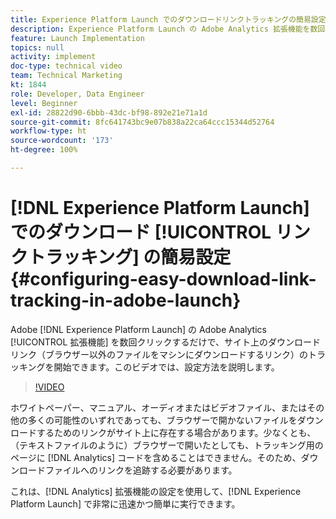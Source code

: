 ```yaml
---
title: Experience Platform Launch でのダウンロードリンクトラッキングの簡易設定
description: Experience Platform Launch の Adobe Analytics 拡張機能を数回クリックするだけで、サイト上のダウンロードリンク（ブラウザー以外のファイルをマシンにダウンロードするリンク）のトラッキングを開始できます。このビデオでは、設定方法を説明します。
feature: Launch Implementation
topics: null
activity: implement
doc-type: technical video
team: Technical Marketing
kt: 1844
role: Developer, Data Engineer
level: Beginner
exl-id: 28822d90-6bbb-43dc-bf98-892e21e71a1d
source-git-commit: 8fc641743bc9e07b838a22ca64ccc15344d52764
workflow-type: ht
source-wordcount: '173'
ht-degree: 100%

---
```


# [!DNL Experience Platform Launch] でのダウンロード [!UICONTROL リンクトラッキング] の簡易設定 {#configuring-easy-download-link-tracking-in-adobe-launch}

Adobe [!DNL Experience Platform Launch] の Adobe Analytics [!UICONTROL 拡張機能] を数回クリックするだけで、サイト上のダウンロードリンク（ブラウザー以外のファイルをマシンにダウンロードするリンク）のトラッキングを開始できます。このビデオでは、設定方法を説明します。

>[!VIDEO](https://video.tv.adobe.com/v/25762/?quality=12&learn=on)

ホワイトペーパー、マニュアル、オーディオまたはビデオファイル、またはその他の多くの可能性のいずれであっても、ブラウザーで開かないファイルをダウンロードするためのリンクがサイト上に存在する場合があります。少なくとも、（テキストファイルのように）ブラウザーで開いたとしても、トラッキング用のページに [!DNL Analytics] コードを含めることはできません。そのため、ダウンロードファイルへのリンクを追跡する必要があります。

これは、[!DNL Analytics] 拡張機能の設定を使用して、[!DNL Experience Platform Launch] で非常に迅速かつ簡単に実行できます。
